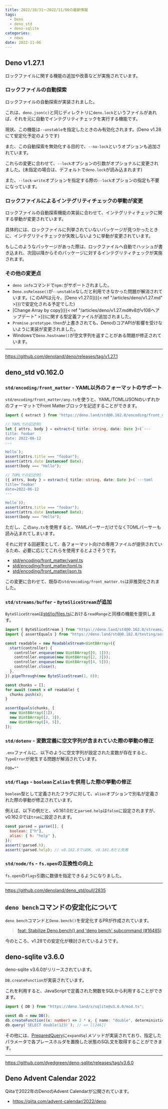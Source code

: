 ```yaml
---
title: 2022/10/31〜2022/11/06の最新情報
tags:
  - Deno
  - deno_std
  - deno-sqlite
categories:
  - news
date: 2022-11-06
---
```


## Deno v1.27.1

ロックファイルに関する機能の追加や改善などが実施されています。

### ロックファイルの自動探索

ロックファイルの自動探索が実装されました。

これは、`deno.json(c)`と同じディレクトリに`deno.lock`というファイルがあれば、それを元に自動でインテグリティチェックを実行する機能です。

現状、この機能は`--unstable`を指定したときのみ有効化されます。(Deno v1.28にて安定化予定のようです)

また、この自動探索を無効化する目的で、`--no-lock`というオプションも追加されています。

これらの変更に合わせて、`--lock`オプションの引数がオプショナルに変更されました。(未指定の場合は、デフォルトで`deno.lock`が読み込まれます)

また、`--lock-write`オプションを指定する際の`--lock`オプションの指定も不要になっています。

### ロックファイルによるインテグリティチェックの挙動が変更

ロックファイルの自動探索機能の実装に合わせて、インテグリティチェックに関する挙動が変更されています。

具体的には、ロックファイルに列挙されていないパッケージが見つかったときに、インテグリティチェックが失敗しないように挙動が変更されています。

もしこのようなパッケージがあった際は、ロックファイルへ自動でハッシュが書き込まれ、次回以降からそのパッケージに対するインテグリティチェックが実施されます。

### その他の変更点

- `deno info`コマンドで`npm:`がサポートされました。
- `Deno.osRelease()`が`--unstable`なしだと利用できなかった問題が解消されています。(このAPIは元々、[Deno v1.27.0]({{< ref "/articles/deno/v1.27.md" >}})で安定化される予定でした)
- [Change Array by copy]({{< ref "/articles/deno/v1.27.md#v8がv108へアップデート" >}})に関する型定義ファイルが追加されました。
- `Promise.prototype.then`が上書きされても、DenoのコアAPIが影響を受けないように実装が変更されました。
- Windowsで`Deno.hostname()`が空文字列を返すことがある問題が修正されています。

---

https://github.com/denoland/deno/releases/tag/v1.27.1

## deno_std v0.162.0

### `std/encoding/front_matter` - YAML以外のフォーマットのサポート

`std/encoding/front_matter/any.ts`を使うと、YAML/TOML/JSONのいずれかのフォーマットでFront Matterブロックを記述することができます。

```typescript
import { extract } from "https://deno.land/std@0.162.0/encoding/front_matter/any.ts";

// YAMLでの記述例)
let { attrs, body } = extract<{ title: string, date: Date }>(`---
title: foobar
date: 2022-06-12
---

Hello`);
assert(attrs.title === "foobar");
assert(attrs.date instanceof Date);
assert(body === "Hello");

// TOMLでの記述例)
({ attrs, body } = extract<{ title: string, date: Date }>(`---toml
title='foobar'
date=2022-06-12
---

Hello`));
assert(attrs.title === "foobar");
assert(attrs.date instanceof Date);
assert(body === "Hello");
```

ただし、この`any.ts`を使用すると、YAMLパーサーだけでなくTOMLパーサーも読み込まれてしまいます。

それに対する回避策として、各フォーマット向けの専用ファイルが提供されているため、必要に応じてこれらを使用するとよさそうです。

- [std/encoding/front_matter/yaml.ts](https://deno.land/std@0.162.0/encoding/front_matter/yaml.ts)
- [std/encoding/front_matter/toml.ts](https://deno.land/std@0.162.0/encoding/front_matter/toml.ts)
- [std/encoding/front_matter/json.ts](https://deno.land/std@0.162.0/encoding/front_matter/json.ts)

この変更に合わせて、既存の`std/encoding/front_matter.ts`は非推奨化されました。

### `std/streams/buffer` - `ByteSliceStream`が追加

`ByteSliceStream`は[std/io/files.ts](https://deno.land/std@0.162.0/io/files.ts)における`readRange`と同様の機能を提供します。

```typescript
import { ByteSliceStream } from "https://deno.land/std@0.162.0/streams/buffer.ts";
import { assertEquals } from "https://deno.land/std@0.162.0/testing/asserts.ts";

const readable = new ReadableStream<Uint8Array>({
  start(controller) {
    controller.enqueue(new Uint8Array([0, 1]));
    controller.enqueue(new Uint8Array([2, 3]));
    controller.enqueue(new Uint8Array([4, 5]));
    controller.close();
  },
}).pipeThrough(new ByteSliceStream(1, 6));

const chunks = [];
for await (const x of readable) {
  chunks.push(x);
}

assertEquals(chunks, [
  new Uint8Array([1]),
  new Uint8Array([2, 3]),
  new Uint8Array([4, 5]),
]);
```

### `std/dotenv` - 変数定義に空文字列が含まれていた際の挙動の修正

`.env`ファイルに、以下のように空文字列が設定された変数が存在すると、`TypeError`が発生する問題が解消されています。

```shell
FOO=""
```

### `std/flags` - `boolean`と`alias`を併用した際の挙動の修正

`boolean`型として定義されたフラグに対して、`alias`オプションで別名が定義された際の挙動が修正されています。

例えば、以下の例だと、v0.161.0だと`parsed.help`は`false`に設定されますが、v0.162.0では`true`に設定されます。

```javascript
const parsed = parse([], {  
  boolean: ["h"],
  alias: { h: "help" },
});
assert(!parsed.h);
assert(!parsed.help); // v0.162.0ではOK, v0.161.0だと失敗
```

### `std/node/fs` - `fs.open`の互換性の向上

`fs.open`の`flags`引数に数値を指定できるようになりました。

---

https://github.com/denoland/deno_std/pull/2835

## `deno bench`コマンドの安定化について

`deno bench`コマンドと`Deno.bench()`を安定化するPRが作成されています。

> [feat: Stabilize Deno.bench() and 'deno bench' subcommand (#16485)](https://github.com/denoland/deno/pull/16485)

今のところ、v1.28での安定化が検討されているようです。

## deno-sqlite v3.6.0

deno-sqlite v3.6.0がリリースされています。

`DB.createFunction`が実装されています。

これを利用すると、JavaScriptで定義された関数をSQLから利用することができます。

```typescript
import { DB } from "https://deno.land/x/sqlite@v3.6.0/mod.ts";

const db = new DB();
db.createFunction((x: number) => 2 * x, { name: "double", deterministic: true });
db.query(`SELECT double(123)`); // => [[246]]
```

その他には、[PreparedQuery](https://deno.land/x/sqlite@v3.6.0/mod.ts?s=PreparedQuery)に`expandSql`メソッドが実装されており、指定したパラメータで各プレースホルダを置換した状態のSQL文を取得することができます。

---

https://github.com/dyedgreen/deno-sqlite/releases/tag/v3.6.0

## Deno Advent Calendar 2022

Qiitaで2022年のDenoのAdvent Calendarが公開されています。

- https://qiita.com/advent-calendar/2022/deno
